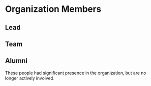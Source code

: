 # Organization Members

## Lead

## Team

## Alumni

These people had significant presence in the organization, but are no longer
actively involved.
